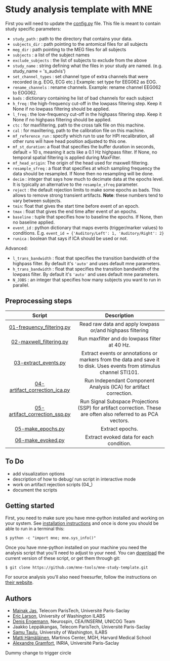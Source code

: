 Study analysis template with MNE
================================

First you will need to update the [config.py](config.py) file. This
file is meant to contain study specific parameters:

- `study_path` : path to the directory that contains your data.
- `subjects_dir` : path pointing to the antomical files for all subjects
- `meg_dir` : path pointing to the MEG files for all subjects
- `subjects` : a list of the subject names
- `exclude_subjects` : the list of subjects to exclude from the above
- `study_name` : string defining what the files in your study are named. (e.g. study_name = 's_audvis')
- `set_channel_types` : set channel type of extra channels that were recorded (e.g. EOG, ECG etc.) Example: set type for EEG062 as EOG.
- `rename_channels` : rename channels. Example: rename channel EEG062 to EOG062.
- `bads` : dictionary containing he list of bad channels for each subject
- `h_freq` : the high-frequency cut-off in the lowpass filtering step. Keep it None if no lowpass filtering should be applied.
- `l_freq` : the low-frequency cut-off in the highpass filtering step. Keep it None if no highpass filtering should be applied.
- `ctc` : for maxfiltering, path to the cross talk file on this machine.  
- `cal` : for maxiltering, path to the calibration file on this machine. 
- `mf_reference_run` : specify which run to use for HPI recalibration, all other runs will have head position adjusted to this one.
- `mf_st_duration`: a float that specifies the buffer duration in seconds, default = 10 s, meaning it acts like a 0.1 Hz highpass filter. If None, no temporal spatial filtering is applied during MaxFilter.
- `mf_head_origin`: The origin of the head used for maxwell filtering.
- `resample_sfreq` : a float that specifies at which sampling frequency the data should be resampled. If None then no resampling will be done.
- `decim` : integer that says how much to decimate data at the epochs level. It is typically an alternative to the `resample_sfreq` parameter.
- `reject` : the default rejection limits to make some epochs as bads. This allows to remove strong transient artifacts. **Note**: these numbers tend to vary between subjects.
- `tmin`: float that gives the start time before event of an epoch.
- `tmax` : float that gives the end time after event of an epochs.
- `baseline` : tuple that specifies how to baseline the epochs. If None, then no baseline applied.
- `event_id` : python dictionary that maps events (trigger/marker values) to conditions. E.g. `event_id = {'Auditory/Left': 1, 'Auditory/Right': 2}`
- `runica` : boolean that says if ICA should be used or not.

Advanced:

- `l_trans_bandwidth` : float that specifies the transition bandwidth of the highpass filter. By default it's `'auto'` and uses default mne parameters.
- `h_trans_bandwidth` : float that specifies the transition bandwidth of the lowpass filter. By default it's `'auto'` and uses default mne parameters.
- `N_JOBS` : an integer that specifies how many subjects you want to run in parallel.


Preprocessing steps
-------------------

| Script      | Description                                                |
|:-----------:|:----------------------------------------------------------:|
| [01-frequency_filtering.py](01-frequency_filtering.py) | Read raw data and apply lowpass or/and highpass filtering |
| [02-maxwell_filtering.py](02-maxwell_filtering_sss.py) | Run maxfilter and do lowpass filter at 40 Hz. |
| [03-extract_events.py](03-extract_events.py) | Extract events or annotations or markers from the data and save it to disk. Uses events from stimulus channel STI101. |
| [04-artifact_correction_ica.py](04-artifact_correction_ica.py) | Run Independant Component Analysis (ICA) for artifact correction. |
| [05-artifact_correction_ssp.py](04-artifact_correction_ssp.py) | Run Signal Subspace Projections (SSP) for artifact correction. These are often also referred to as PCA vectors. |
| [05-make_epochs.py](05-make_epochs.py) | Extract epochs. |
| [06-make_evoked.py](06-make_evoked.py) | Extract evoked data for each condition. |

To Do
-------------------
- add visualization options
- description of how to debug/ run script in interactive mode
- work on artifact rejection scripts (04_)
- document the scripts

Getting started
---------------

First, you need to make sure you have mne-python installed and working on your system. See [installation instructions](http://martinos.org/mne/stable/install_mne_python.html) and once is done you should be able to run in a terminal this:

    $ python -c "import mne; mne.sys_info()"

Once you have mne-python installed on your machine you need the analysis script that you'll need to adjust to your need. You can [download](https://github.com/mne-tools/mne-study-template/archive/master.zip) the current version of these script, or get them through git:

	$ git clone https://github.com/mne-tools/mne-study-template.git

For source analysis you'll also need freesurfer, follow the instructions on [their website](https://surfer.nmr.mgh.harvard.edu/).

Authors
-------

- [Mainak Jas](http://perso.telecom-paristech.fr/~mjas/), Telecom ParisTech, Université Paris-Saclay
- [Eric Larson](http://larsoner.com), University of Washington ILABS
- [Denis Engemann](http://denis-engemann.de), Neurospin, CEA/INSERM, UNICOG Team
- Jaakko Leppäkangas, Telecom ParisTech, Université Paris-Saclay
- [Samu Taulu](http://ilabs.washington.edu/institute-faculty/bio/i-labs-samu-taulu-dsc), University of Washington, ILABS
- [Matti Hämäläinen](https://www.martinos.org/user/5923), Martinos Center, MGH, Harvard Medical School
- [Alexandre Gramfort](http://alexandre.gramfort.net), INRIA, Université Paris-Saclay

Dummy change to trigger circle
